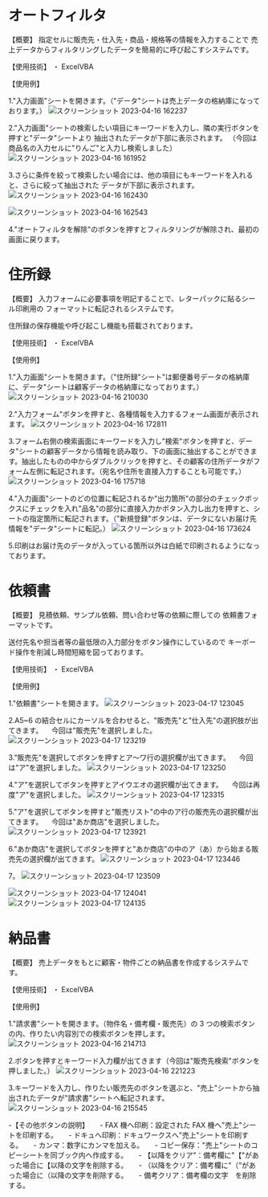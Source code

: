 # オートフィルタ

【概要】
指定セルに販売先・仕入先・商品・規格等の情報を入力することで
売上データからフィルタリングしたデータを簡易的に呼び起こすシステムです。

【使用技術】
・ ExcelVBA

【使用例】

1."入力画面"シートを開きます。（"データ"シートは売上データの格納庫になっております。）
![スクリーンショット 2023-04-16 162237](https://user-images.githubusercontent.com/118088137/232280897-33e829b1-8fcc-446b-89ee-3718dac5a2d7.PNG)

2."入力画面"シートの検索したい項目にキーワードを入力し、隣の実行ボタンを押すと"データ"シートより
抽出されたデータが下部に表示されます。
（今回は商品名の入力セルに"りんご"と入力し検索しました）
![スクリーンショット 2023-04-16 161952](https://user-images.githubusercontent.com/118088137/232281045-194a6ae9-a5a2-4192-895f-a2e14e0e5e66.PNG)

3.さらに条件を絞って検索したい場合には、他の項目にもキーワードを入れると、さらに絞って抽出された
データが下部に表示されます。
![スクリーンショット 2023-04-16 162430](https://user-images.githubusercontent.com/118088137/232281368-e37dff91-7528-4903-82cf-0485fc01c82f.PNG)

![スクリーンショット 2023-04-16 162543](https://user-images.githubusercontent.com/118088137/232281387-db9034d7-858d-4bc3-845e-da3217c2a136.PNG)

4."オートフィルタを解除"のボタンを押すとフィルタリングが解除され、最初の画面に戻ります。

# 住所録

【概要】
入力フォームに必要事項を明記することで、レターパックに貼るシール印刷用の
フォーマットに転記されるシステムです。

住所録の保存機能や呼び起こし機能も搭載されております。

【使用技術】
・ ExcelVBA

【使用例】

1."入力画面"シートを開きます。（"住所録"シート"は郵便番号データの格納庫に、データ"シートは顧客データの格納庫になっております。）
![スクリーンショット 2023-04-16 210030](https://user-images.githubusercontent.com/118088137/232308605-ab4acbcd-bf2e-4a31-8ec9-f1d0d2af19b5.PNG)

2."入力フォーム"ボタンを押すと、各種情報を入力するフォーム画面が表示されます。
![スクリーンショット 2023-04-16 172811](https://user-images.githubusercontent.com/118088137/232287380-12d65e79-8a17-4082-854d-b041aaaac2f3.PNG)

3.フォーム右側の検索画面にキーワードを入力し"検索"ボタンを押すと、データ"シートの顧客データから情報を読み取り、下の画面に抽出することができます。抽出したものの中からダブルクリックを押すと、その顧客の住所データがフォーム左側に転記されます。（宛名や住所を直接入力することも可能です。）
![スクリーンショット 2023-04-16 175718](https://user-images.githubusercontent.com/118088137/232288169-14795769-ffa3-4c21-8dce-6e66f485f3c9.png)

4."入力画面"シートのどの位置に転記されるか"出力箇所"の部分のチェックボックスにチェックを入れ"品名"の部分に直接入力かボタン入力し出力を押すと、シートの指定箇所に転記されます。（"新規登録"ボタンは、データにないお届け先情報を"データ"シートに転記。）
![スクリーンショット 2023-04-16 173624](https://user-images.githubusercontent.com/118088137/232287392-71271031-ccb5-4492-980d-847afc132f70.PNG)

5.印刷はお届け先のデータが入っている箇所以外は白紙で印刷されるようになっております。

# 依頼書

【概要】
見積依頼、サンプル依頼、問い合わせ等の依頼に際しての
依頼書フォーマットです。

送付先名や担当者等の最低限の入力部分をボタン操作にしているので
キーボード操作を削減し時間短縮を図っております。

【使用技術】
・ ExcelVBA

【使用例】

1."依頼書"シートを開きます。
![スクリーンショット 2023-04-17 123045](https://user-images.githubusercontent.com/118088137/232511857-48127c5c-9acf-4da5-b35f-5c4fb29b4752.PNG)

2.A5~6 の結合セルにカーソルを合わせると、"販売先"と"仕入先"の選択肢が出てきます。
　今回は"販売先"を選択しました。
![スクリーンショット 2023-04-17 123219](https://user-images.githubusercontent.com/118088137/232511865-d7063e94-9bab-41de-8d20-22f816b60cf5.PNG)

3."販売先"を選択してボタンを押すとア〜ワ行の選択欄が出てきます。
　今回は"ア"を選択しました。
![スクリーンショット 2023-04-17 123250](https://user-images.githubusercontent.com/118088137/232511870-f9471d56-ebbb-4942-ac80-9f063a543dbb.PNG)

4."ア"を選択してボタンを押すとアイウエオの選択欄が出てきます。
　今回は再度"ア"を選択しました。
![スクリーンショット 2023-04-17 123315](https://user-images.githubusercontent.com/118088137/232511871-e4dd1db4-eb87-45f7-810e-4ed25864c5f7.PNG)

5."ア"を選択してボタンを押すと"販売リスト"の中のア行の販売先の選択欄が出てきます。
　今回は"あか商店"を選択しました。
![スクリーンショット 2023-04-17 123921](https://user-images.githubusercontent.com/118088137/232511881-79c946ef-90d4-4769-a2e6-f6a295484f67.PNG)

6."あか商店"を選択してボタンを押すと"あか商店"の中のア（あ）から始まる販売先の選択欄が出てきます。
![スクリーンショット 2023-04-17 123446](https://user-images.githubusercontent.com/118088137/232511873-2ed87acb-5599-4889-b74b-ac4abde63252.PNG)

7。
![スクリーンショット 2023-04-17 123509](https://user-images.githubusercontent.com/118088137/232511876-3a81387e-9d1a-4df9-a9cb-0264e5d5d341.PNG)

![スクリーンショット 2023-04-17 124041](https://user-images.githubusercontent.com/118088137/232511884-12ea563d-5c00-4369-97b6-b2278727c136.PNG)
![スクリーンショット 2023-04-17 124135](https://user-images.githubusercontent.com/118088137/232511887-f10b48f3-7541-412d-95a1-ef3187ff423d.PNG)

# 納品書

【概要】
売上データをもとに顧客・物件ごとの納品書を作成するシステムです。

【使用技術】
・ ExcelVBA

【使用例】

1."請求書"シートを開きます。（物件名・備考欄・販売先）の 3 つの検索ボタンの内、作りたい内容別での検索ボタンを押します。
![スクリーンショット 2023-04-16 214713](https://user-images.githubusercontent.com/118088137/232313334-ac223008-0e0b-4084-a35f-1d9c38cb42a3.PNG)

2.ボタンを押すとキーワード入力欄が出てきます（今回は"販売先検索"ボタンを押しました。）
![スクリーンショット 2023-04-16 221223](https://user-images.githubusercontent.com/118088137/232313858-69827c26-7056-476c-824a-301cc2d03fdf.png)

3.キーワードを入力し、作りたい販売先のボタンを選ぶと、"売上"シートから抽出されたデータが"請求書"シートへ転記されます。
![スクリーンショット 2023-04-16 215545](https://user-images.githubusercontent.com/118088137/232313335-bec53d67-3933-44e9-8840-277cd85dea56.PNG)

-【その他ボタンの説明】
　 - FAX 機へ印刷：設定された FAX 機へ"売上"シートを印刷する。
　 - ドキュへ印刷：ドキュワークスへ"売上"シートを印刷する。
　 - カンマ：数字にカンマを加える。
　 - コピー保存："売上"シートのコピーシートを同ブック内へ作成する。
　 - 【以降をクリア"：備考欄に"【"があった場合に【以降の文字を削除する。
　 - （以降をクリア：備考欄に"（"があった場合に（以降の文字を削除する。
　 - 備考クリア：備考欄の文字　を削除する。

